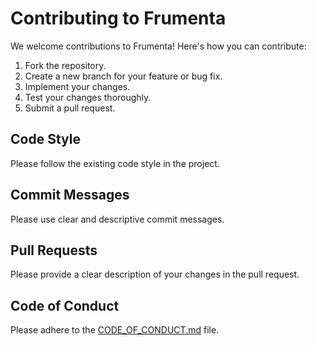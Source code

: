 # Contributing to Frumenta

We welcome contributions to Frumenta! Here's how you can contribute:

1.  Fork the repository.
2.  Create a new branch for your feature or bug fix.
3.  Implement your changes.
4.  Test your changes thoroughly.
5.  Submit a pull request.

## Code Style

Please follow the existing code style in the project.

## Commit Messages

Please use clear and descriptive commit messages.

## Pull Requests

Please provide a clear description of your changes in the pull request.

## Code of Conduct

Please adhere to the [CODE_OF_CONDUCT.md](CODE_OF_CONDUCT.md) file.
